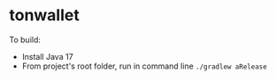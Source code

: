 # tonwallet

To build:

* Install Java 17
* From project's root folder, run in command line `./gradlew aRelease`
